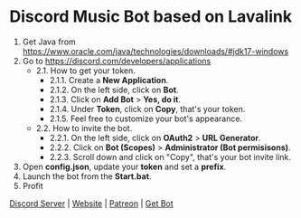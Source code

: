# Discord Music Bot based on Lavalink
1. Get Java from https://www.oracle.com/java/technologies/downloads/#jdk17-windows  
2. Go to https://discord.com/developers/applications  
   - 2.1. How to get your token.
      - 2.1.1. Create a **New Application**.  
      - 2.1.2. On the left side, click on **Bot**.  
      - 2.1.3. Click on **Add Bot** > **Yes, do it**.  
      - 2.1.4. Under **Token**, click on **Copy**, that's your token.  
      - 2.1.5. Feel free to customize your bot's appearance.  
   - 2.2. How to invite the bot.
      - 2.2.1. On the left side, click on **OAuth2** > **URL Generator**.  
      - 2.2.2. Click on **Bot (Scopes)** > **Administrator (Bot permisisons)**.  
      - 2.2.3. Scroll down and click on "Copy", that's your bot invite link.
2. Open **config.json**, update your **token** and set a **prefix**.  
3. Launch the bot from the **Start.bat**.  
5. Profit  

[Discord Server](https://discord.gg/ycYmMmP) | [Website](https://kellphy.com) | [Patreon](https://www.kellphy.com/patreon) | [Get Bot](https://github.com/Kellphy/MusicBot/releases)  